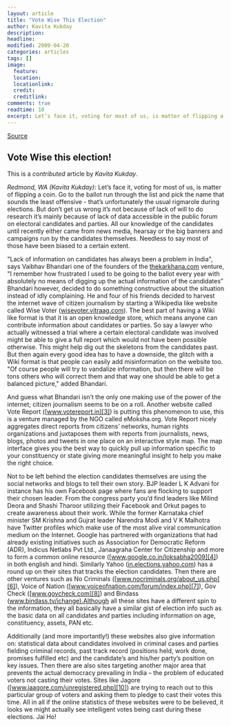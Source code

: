 ```yaml
---
layout: article
title: "Vote Wise This Election"
author: Kavita Kukday
description: 
headline: 
modified: 2009-04-20
categories: articles
tags: []
image: 
  feature: 
  location: 
  locationlink: 
  credit: 
  creditlink: 
comments: true
readtime: 10
excerpt: Let’s face it, voting for most of us, is matter of flipping a coin. Go to the ballot run through the list and pick the name that sounds the least offensive - that’s unfortunately the usual rigmarole during elections. But don’t get us wrong it’s not because of lack of will to do research it’s mainly because of lack of data accessible in the public forum on electoral candidates and parties.
---
```

[Source](http://thekarkhana.vitraag.com/2009/05/vote-wise-this-election/ "Permalink to Vote Wise this election! - The Karkhana!")

## Vote Wise this election!
This is a _contributed_ article by _Kavita Kukday_. 

_Redmond, WA (Kavita Kukday):_ Let’s face it, voting for most of us, is matter of flipping a coin. Go to the ballot run through the list and pick the name that sounds the least offensive - that’s unfortunately the usual rigmarole during elections. But don’t get us wrong it’s not because of lack of will to do research it’s mainly because of lack of data accessible in the public forum on electoral candidates and parties. All our knowledge of the candidates until recently either came from news media, hearsay or the big banners and campaigns run by the candidates themselves. Needless to say most of those have been biased to a certain extent. 

"Lack of information on candidates has always been a problem in India", says Vaibhav Bhandari one of the founders of the [thekarkhana.com][1] venture, "I remember how frustrated I used to be going to the ballot every year with absolutely no means of digging up the actual information of the candidates” 
Bhandari however, decided to do something constructive about the situation instead of idly complaining. He and four of his friends decided to harvest the internet wave of citizen journalism by starting a Wikipedia like website called Wise Voter ([wisevoter.vitraag.com][2]). The best part of having a Wiki like format is that it is an open knowledge store, which means anyone can contribute information about candidates or parties. So say a lawyer who actually witnessed a trial where a certain electoral candidate was involved might be able to give a full report which would not have been possible otherwise. This might help dig out the skeletons from the candidates past. But then again every good idea has to have a downside, the glitch with a Wiki format is that people can easily add misinformation on the website too. "Of course people will try to vandalize information, but then there will be tons others who will correct them and that way one should be able to get a balanced picture," added Bhandari.

And guess what Bhandari isn’t the only one making use of the power of the internet; citizen journalism seems to be on a roll. Another website called Vote Report ([www.votereport.in][3]) is putting this phenomenon to use, this is a venture managed by the NGO called eMoksha.org. Vote Report nicely aggregates direct reports from citizens’ networks, human rights organizations and juxtaposes them with reports from journalists, news, blogs, photos and tweets in one place on an interactive style map. The map interface gives you the best way to quickly pull up information specific to your constituency or state giving more meaningful insight to help you make the right choice.

Not to be left behind the election candidates themselves are using the social networks and blogs to tell their own story. BJP leader L K Advani for instance has his own Facebook page where fans are flocking to support their chosen leader. From the congress party you’d find leaders like Milind Deora and Shashi Tharoor utilizing their Facebook and Orkut pages to create awareness about their work. While the former Karnataka chief minister SM Krishna  and Gujrat leader Narendra Modi and V K Malhotra have Twitter profiles which make use of the most alive viral communication medium on the Internet. Google has partnered with organizations that had already existing initiatives such as Association for Democratic Reform (ADR), Indicus Netlabs Pvt Ltd., Janaagraha Center for Citizenship and more to form a common online resource ([www.google.co.in/loksabha2009][4]) in both english and hindi.  Similarly Yahoo ([in.elections.yahoo.com][5]) has a round up on their sites that tracks the election candidates. Then there are other ventures such as No Criminals ([www.nocriminals.org/about_us.php][6]), Voice of Nation ([www.voiceofnation.com/forum/index.php][7]), Gov Check ([www.govcheck.com][8]) and Bindass ([www.bindass.tv/ichange).Although][9] all these sites have a different spin to the information, they all basically have a similar gist of election info such as the basic data on all candidates and parties including information on age, constituency, assets, PAN etc. 

Additionally (and more importantly!) these websites also give information on: statistical data about candidates involved in criminal cases and parties fielding criminal records, past track record (positions held, work done, promises fulfilled etc) and the candidate’s and his/her party’s position on key issues. Then there are also sites targeting another major area that prevents the actual democracy prevailing in India – the problem of educated voters not casting their votes. Sites like Jagore ([www.jaagore.com/unregistered.php][10]) are trying to reach out to this particular group of voters and asking them to pledge to cast their votes this time. All in all if the online statistics of these websites were to be believed, it looks we might actually see intelligent votes being cast during these elections. Jai Ho! 

[1]: http://thekarkhana.com/ 
[2]: http://wisevoter.vitraag.com/ 
[3]: http://www.votereport.in/ 
[4]: http://www.google.co.in/loksabha2009 
[5]: http://in.elections.yahoo.com/ 
[6]: http://www.nocriminals.org/about_us.php 
[7]: http://www.voiceofnation.com/forum/index.php 
[8]: http://www.govcheck.com/ 
[9]: http://www.bindass.tv/ichange%29.Although 
[10]: http://www.jaagore.com/unregistered.php